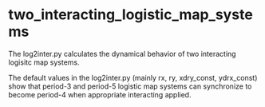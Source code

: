 # two_interacting_logistic_map_systems

The log2inter.py calculates the dynamical behavior of two interacting logisitc map systems. 

The default values in the log2inter.py (mainly rx, ry, xdry_const, ydrx_const) show that 
period-3 and period-5 logistic map systems can synchronize to become period-4 when appropriate
interacting applied.
